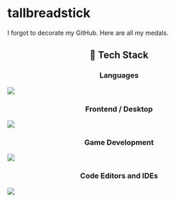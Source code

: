 # tallbreadstick

I forgot to decorate my GitHub. Here are all my medals.

<h2 align="center">🚀 Tech Stack</h2>
<p align="center">
  <h3 align="center">Languages</h3>
  <a href="https://skillicons.dev">
    <img src="https://skillicons.dev/icons?i=java,javascript,rust"/>
  </a>
</p>
<p align="center">
  <h3 align="center">Frontend / Desktop</h3>
  <a href="https://skillicons.dev">
    <img src="https://skillicons.dev/icons?i=solidjs,tauri"/>
  </a>
</p>
<p align="center">
  <h3 align="center">Game Development</h3>
  <a href="https://skillicons.dev">
    <img src="https://skillicons.dev/icons?i=godot,bevy"/>
  </a>
</p>
<p align="center">
  <h3 align="center">Code Editors and IDEs</h3>
  <a href="https://skillicons.dev">
    <img src="https://skillicons.dev/icons?i=idea,vscode"/>
  </a>
</p>


<!---
damascussteel21/damascussteel21 is a ✨ special ✨ repository because its `README.md` (this file) appears on your GitHub profile.
You can click the Preview link to take a look at your changes.
--->
